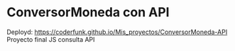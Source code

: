 # ConversorMoneda con API
Deployd: https://coderfunk.github.io/Mis_proyectos/ConversorMoneda-API<br>
Proyecto final JS consulta API
